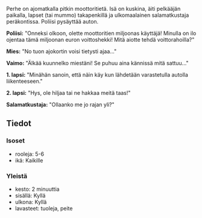 Perhe on ajomatkalla pitkin moottoritietä. Isä on kuskina, äiti pelkääjän paikalla, lapset (tai mummo) takapenkillä ja ulkomaalainen salamatkustaja peräkontissa. Poliisi pysäyttää auton.

**Poliisi:** "Onneksi olkoon, olette moottoritien miljoonas käyttäjä! Minulla on ilo ojentaa tämä miljoonan euron voittoshekki! Mitä aiotte tehdä voittorahoilla?"

**Mies:** "No tuon ajokortin voisi tietysti ajaa..."

**Vaimo:** "Älkää kuunnelko miestäni! Se puhuu aina kännissä mitä sattuu..."

**1. lapsi:** "Minähän sanoin, että näin käy kun lähdetään varastetulla autolla liikenteeseen."

**2. lapsi:** "Hys, ole hiljaa tai ne hakkaa meitä taas!"

**Salamatkustaja:** "Ollaanko me jo rajan yli?"


## Tiedot
### Isoset
- rooleja: 5-6
- ikä: Kaikille

### Yleistä
- kesto: 2 minuuttia
- sisällä: Kyllä
- ulkona: Kyllä
- lavasteet: tuoleja, peite